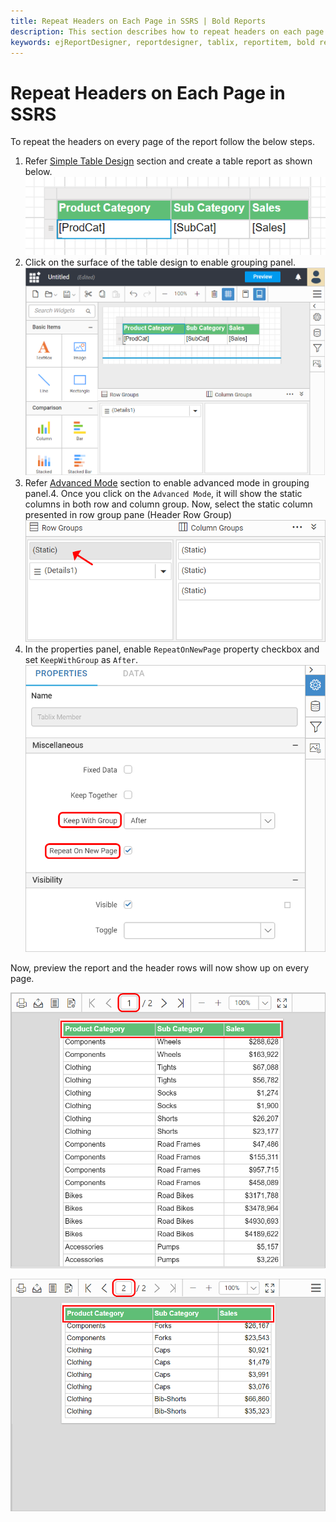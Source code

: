 ```yaml
---
title: Repeat Headers on Each Page in SSRS | Bold Reports
description: This section describes how to repeat headers on each page of SSRS report in the Bold Report Designer
keywords: ejReportDesigner, reportdesigner, tablix, reportitem, bold reports, documentation, help, ej, user guide, demo, samples, bold reports, bold reporting, repeat headers
---
```


# Repeat Headers on Each Page in SSRS

To repeat the headers on every page of the report follow the below steps.

1. Refer [Simple Table Design](/designer-guide/report-designer/report-items/tablix/design-ssrs-rdl-report-using-table/) section and create a table report as shown below.![Open group menu](/static/assets/on-premise/images/report-designer/report-items/tablix-repeat-headers/simple-table-design.png)
2. Click on the surface of the table design to enable grouping panel.
![Open group menu](/static/assets/on-premise/images/report-designer/report-items/tablix-repeat-headers/enable-grouping-panel.png)
3. Refer [Advanced Mode](/designer-guide/report-designer/report-items/tablix/grouping-panel/#advanced-mode) section to enable advanced mode in grouping panel.4. Once you click on the `Advanced Mode`, it will show the static columns in both row and column group. Now, select the static column presented in row group pane (Header Row Group)
![Open group menu](/static/assets/on-premise/images/report-designer/report-items/tablix-repeat-headers/select-static-group.png)
5. In the properties panel, enable `RepeatOnNewPage` property checkbox and set `KeepWithGroup` as `After`.
![Open group menu](/static/assets/on-premise/images/report-designer/report-items/tablix-repeat-headers/set-repeat-header-properties.png)

Now, preview the report and the header rows will now show up on every page.

![Open group menu](/static/assets/on-premise/images/report-designer/report-items/tablix-repeat-headers/report-preview-first-page.png)

![Open group menu](/static/assets/on-premise/images/report-designer/report-items/tablix-repeat-headers/report-preview-last-page.png)